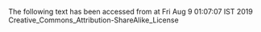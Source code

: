 The following text has been accessed from at Fri Aug 9 01:07:07 IST 2019
Creative_Commons_Attribution-ShareAlike_License
